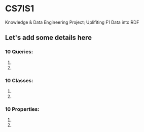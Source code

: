 # CS7IS1
Knowledge &amp; Data Engineering Project; Uplifiting F1 Data into RDF

## Let's add some details here ##

### 10 Queries: ###  
1.
2.


### 10 Classes: ###  
1.
2. 

### 10 Properties: ###  
1.
2.
